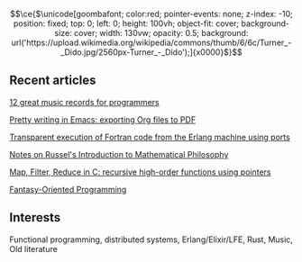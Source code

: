 
```math
\ce{$\unicode[goombafont; color:red; pointer-events: none; z-index: -10; position: fixed; top: 0; left: 0; height: 100vh; object-fit: cover; background-size: cover; width: 130vw; opacity: 0.5; background: url('https://upload.wikimedia.org/wikipedia/commons/thumb/6/6c/Turner_-_Dido.jpg/2560px-Turner_-_Dido');]{x0000}$}
```

## Recent articles

[12 great music records for programmers](https://dev.to/escribapetrus/12-great-music-records-for-programers-24f9)

[Pretty writing in Emacs: exporting Org files to PDF](https://dev.to/escribapetrus/pretty-writing-in-emacs-exporting-org-mode-files-to-pdf-372i)

[Transparent execution of Fortran code from the Erlang machine using ports](https://dev.to/escribapetrus/transparent-execution-of-fortran-code-from-the-erlang-machine-using-ports-37ba)

[Notes on Russel's Introduction to Mathematical Philosophy](https://dev.to/escribapetrus/notes-on-russels-introduction-to-mathematical-philosophy-4ol6)

[Map, Filter, Reduce in C: recursive high-order functions using pointers](https://dev.to/escribapetrus/map-filter-reduce-in-c-recursive-high-order-functions-using-pointers-376n)

[Fantasy-Oriented Programming](https://dev.to/escribapetrus/fantasy-oriented-programming-5gan)

## Interests

Functional programming, distributed systems, Erlang/Elixir/LFE, Rust, Music, Old literature

